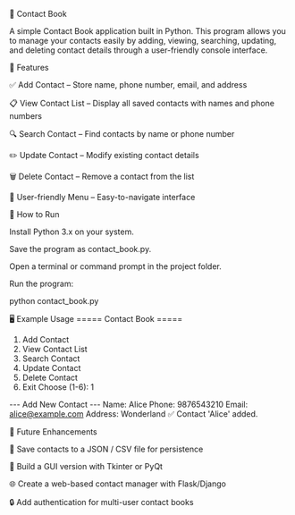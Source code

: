 📒 Contact Book

A simple Contact Book application built in Python.
This program allows you to manage your contacts easily by adding, viewing, searching, updating, and deleting contact details through a user-friendly console interface.

📌 Features

✅ Add Contact – Store name, phone number, email, and address

📋 View Contact List – Display all saved contacts with names and phone numbers

🔍 Search Contact – Find contacts by name or phone number

✏️ Update Contact – Modify existing contact details

🗑️ Delete Contact – Remove a contact from the list

🎯 User-friendly Menu – Easy-to-navigate interface

🚀 How to Run

Install Python 3.x on your system.

Save the program as contact_book.py.

Open a terminal or command prompt in the project folder.

Run the program:

python contact_book.py

🖥️ Example Usage
===== Contact Book =====
1. Add Contact
2. View Contact List
3. Search Contact
4. Update Contact
5. Delete Contact
6. Exit
Choose (1-6): 1

--- Add New Contact ---
Name: Alice
Phone: 9876543210
Email: alice@example.com
Address: Wonderland
✅ Contact 'Alice' added.


📖 Future Enhancements

💾 Save contacts to a JSON / CSV file for persistence

🎨 Build a GUI version with Tkinter or PyQt

🌐 Create a web-based contact manager with Flask/Django

🔒 Add authentication for multi-user contact books
